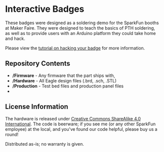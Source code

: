 Interactive Badges
==================
 
 
 These badges were designed as a soldering demo for the SparkFun booths at Maker Faire. They were designed to teach the basics of PTH soldering, as well as to provide users with an Arduino platform they could take home and hack.
 
 Please view the [tutorial on hacking your badge](https://learn.sparkfun.com/tutorials/hacking-your-maker-faire-badge) for more information. 
 
 Repository Contents
-------------------

* **/Firmware** - Any firmware that the part ships with, 
* **/Hardware** - All Eagle design files (.brd, .sch, .STL)
* **/Production** - Test bed files and production panel files
* 
License Information
-------------------
The hardware is released under [Creative Commons ShareAlike 4.0 International](https://creativecommons.org/licenses/by-sa/4.0/).
The code is beerware; if you see me (or any other SparkFun employee) at the local, and you've found our code helpful, please buy us a round!

Distributed as-is; no warranty is given.
